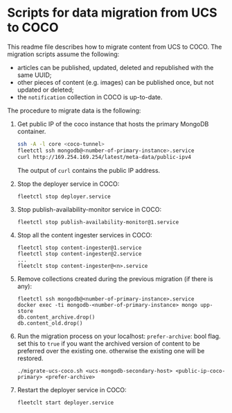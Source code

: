 # Scripts for data migration from UCS to COCO

This readme file describes how to migrate content from UCS to COCO.
The migration scripts assume the following:

* articles can be published, updated, deleted and republished with the same UUID;
* other pieces of content (e.g. images) can be published once, but not updated or deleted;
* the `notification` collection in COCO is up-to-date.
 
The procedure to migrate data is the following:      
 
1.  Get public IP of the coco instance that hosts the primary MongoDB container. 

	```bash
    ssh -A -l core <coco-tunnel>
    fleetctl ssh mongodb@<number-of-primary-instance>.service
    curl http://169.254.169.254/latest/meta-data/public-ipv4
    ```
    
    The output of `curl` contains the public IP address.
    
2.  Stop the deployer service in COCO:
    
    ```
    fleetctl stop deployer.service
    ```
3.  Stop publish-availability-monitor service in COCO:

    ```
    fleetctl stop publish-availability-monitor@1.service
    ```

4.  Stop all the content ingester services in COCO:
    
    ```
    fleetctl stop content-ingester@1.service
    fleetctl stop content-ingester@2.service
    ...
    fleetclt stop content-ingester@<n>.service
    ```

5.  Remove collections created during the previous migration (if there is any):

    ```
    fleetctl ssh mongodb@<number-of-primary-instance>.service
    docker exec -ti mongodb-<number-of-primary-instance> mongo upp-store
    db.content_archive.drop()
    db.content_old.drop()
    ```
   
6.  Run the migration process on your localhost:
    `prefer-archive`: bool flag. set this to `true` if you want the archived version of content to be preferred over the existing one. otherwise the existing one will be restored.
    
    ```
    ./migrate-ucs-coco.sh <ucs-mongodb-secondary-host> <public-ip-coco-primary> <prefer-archive>
    ```

7.  Restart the deployer service in COCO:
    
    ```
    fleetclt start deployer.service
    ```
